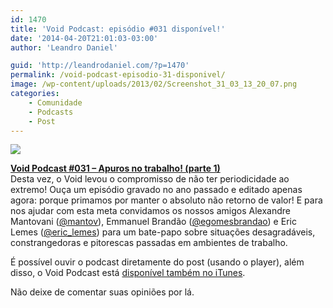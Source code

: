 ```yaml
---
id: 1470
title: 'Void Podcast: episódio #031 disponível!'
date: '2014-04-20T21:01:03-03:00'
author: 'Leandro Daniel'

guid: 'http://leandrodaniel.com/?p=1470'
permalink: /void-podcast-episodio-31-disponivel/
image: /wp-content/uploads/2013/02/Screenshot_31_03_13_20_07.png
categories:
    - Comunidade
    - Podcasts
    - Post
---
```


![](http://leandrodaniel.com/pics/VoidBanner.png)

**[Void Podcast #031 – Apuros no trabalho! (parte 1)](http://voidpodcast.com/2014/04/20/void-podcast-031-apuros-no-trabalho-parte-1)**  
Desta vez, o Void levou o compromisso de não ter periodicidade ao extremo! Ouça um episódio gravado no ano passado e editado apenas agora: porque primamos por manter o absoluto não retorno de valor! E para nos ajudar com esta meta convidamos os nossos amigos Alexandre Mantovani ([@mantov](http://twitter.com/mantov)), Emmanuel Brandão ([@egomesbrandao](http://twitter.com/egomesbrandao)) e Eric Lemes ([@eric\_lemes](http://twitter.com/eric_lemes)) para um bate-papo sobre situações desagradáveis, constrangedoras e pitorescas passadas em ambientes de trabalho.

É possível ouvir o podcast diretamente do post (usando o player), além disso, o Void Podcast está [disponível também no iTunes](http://itunes.apple.com/br/podcast/void-podcast/id443186480).

Não deixe de comentar suas opiniões por lá.